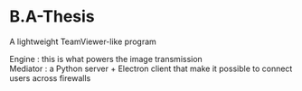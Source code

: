 # B.A-Thesis
A lightweight TeamViewer-like program 

Engine : this is what powers the image transmission <br/>
Mediator : a Python server + Electron client that make it possible to connect users across firewalls
